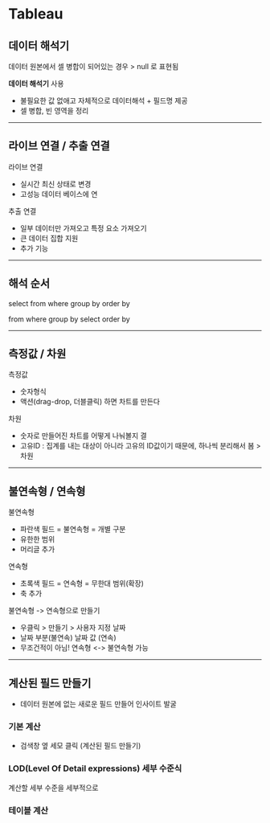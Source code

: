 # Tableau 

## 데이터 해석기
데이터 원본에서 셀 병합이 되어있는 경우 > null 로 표현됨

**데이터 해석기** 사용 
- 불필요한 값 없애고 자체적으로 데이터해석 + 필드명 제공
- 셀 병합, 빈 영역을 정리
----------------------------------------------------
## 라이브 연결 / 추출 연결

라이브 연결
- 실시간 최신 상태로 변경
- 고성능 데이터 베이스에 연

추출 연결
- 일부 데이터만 가져오고 특정 요소 가져오기
- 큰 데이터 집합 지원
- 추가 기능
-------------------------------------------------
## 해석 순서 

select from where group by order by

from where group by select order by

------------------------------------------
## 측정값 / 차원
측정값
- 숫자형식
- 액션(drag-drop, 더블클릭) 하면 차트를 만든다

차원
- 숫자로 만들어진 차트를 어떻게 나눠볼지 결
- 고유ID : 집계를 내는 대상이 아니라 고유의 ID값이기 때문에, 하나씩 분리해서 봄 > 차원
---------------------------------------------------------------------------------------
## 불연속형 / 연속형 
불연속형
- 파란색 필드 = 불연속형 = 개별 구분
- 유한한 범위
- 머리글 추가

연속형 
- 초록색 필드 = 연속형 = 무한대 범위(확장) 
- 축 추가

불연속형 -> 연속형으로 만들기
- 우클릭 > 만들기 > 사용자 지정 날짜
- 날짜 부분(불연속) 날짜 값 (연속)
- 무조건적이 아님! 연속형 <-> 불연속형 가능
-------------------------------------
## 계산된 필드 만들기
- 데이터 원본에 없는 새로운 필드 만들어 인사이트 발굴

### 기본 계산
- 검색창 옆 세모 클릭 (계산된 필드 만들기)
### LOD(Level Of Detail expressions) 세부 수준식
계산할 세부 수준을 세부적으로 
### 테이블 계산 
